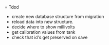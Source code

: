 = Tdod

- create new database structure from migration
- reload data  into new structure.
- decide where to show millivolts
- get calibration values from tank
- check that id's get preserved on save

